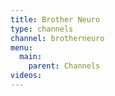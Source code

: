 ```yaml
---
title: Brother Neuro
type: channels
channel: brotherneuro
menu:
  main:
    parent: Channels
videos:
---
```

